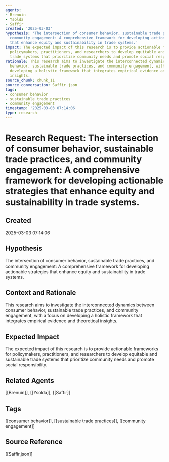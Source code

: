 ```yaml
---
agents:
- Brenuin
- Ysolda
- Saffir
created: '2025-03-03'
hypothesis: 'The intersection of consumer behavior, sustainable trade practices, and
  community engagement: A comprehensive framework for developing actionable strategies
  that enhance equity and sustainability in trade systems.'
impact: The expected impact of this research is to provide actionable frameworks for
  policymakers, practitioners, and researchers to develop equitable and sustainable
  trade systems that prioritize community needs and promote social responsibility.
rationale: This research aims to investigate the interconnected dynamics between consumer
  behavior, sustainable trade practices, and community engagement, with a focus on
  developing a holistic framework that integrates empirical evidence and theoretical
  insights.
source_chunk: chunk_11
source_conversation: Saffir.json
tags:
- consumer behavior
- sustainable trade practices
- community engagement
timestamp: '2025-03-03 07:14:06'
type: research
---
```


# Research Request: The intersection of consumer behavior, sustainable trade practices, and community engagement: A comprehensive framework for developing actionable strategies that enhance equity and sustainability in trade systems.

## Created
2025-03-03 07:14:06

## Hypothesis
The intersection of consumer behavior, sustainable trade practices, and community engagement: A comprehensive framework for developing actionable strategies that enhance equity and sustainability in trade systems.

## Context and Rationale
This research aims to investigate the interconnected dynamics between consumer behavior, sustainable trade practices, and community engagement, with a focus on developing a holistic framework that integrates empirical evidence and theoretical insights.

## Expected Impact
The expected impact of this research is to provide actionable frameworks for policymakers, practitioners, and researchers to develop equitable and sustainable trade systems that prioritize community needs and promote social responsibility.

## Related Agents
[[Brenuin]], [[Ysolda]], [[Saffir]]

## Tags
[[consumer behavior]], [[sustainable trade practices]], [[community engagement]]

## Source Reference
[[Saffir.json]]
